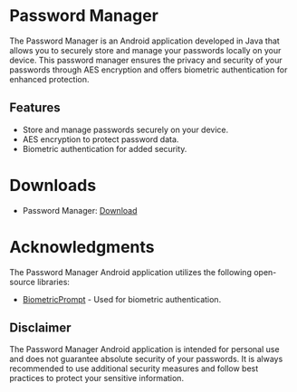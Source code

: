 # Password Manager

The Password Manager is an Android application developed in Java that allows you to securely store and manage your passwords locally on your device. This password manager ensures the privacy and security of your passwords through AES encryption and offers biometric authentication for enhanced protection.

## Features
- Store and manage passwords securely on your device.
- AES encryption to protect password data.
- Biometric authentication for added security.

# Downloads
- Password Manager: [Download](https://github.com/Dheeraj3031A/CodeClauseInternship_PasswordManager/releases/tag/v1.0)

# Acknowledgments

The Password Manager Android application utilizes the following open-source libraries:
- [BiometricPrompt](https://developer.android.com/reference/android/hardware/biometrics/BiometricPrompt) - Used for biometric authentication.

## Disclaimer

The Password Manager Android application is intended for personal use and does not guarantee absolute security of your passwords. It is always recommended to use additional security measures and follow best practices to protect your sensitive information.

